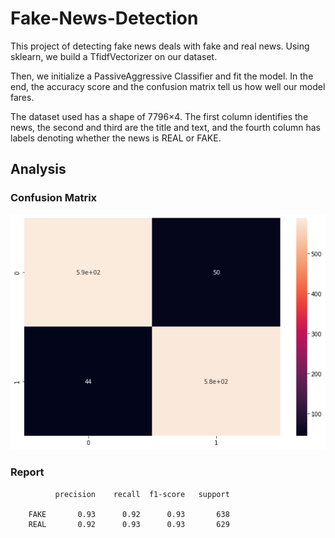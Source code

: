 # Fake-News-Detection

This project of detecting fake news deals with fake and real news. 
Using sklearn, we build a TfidfVectorizer on our dataset.

Then, we initialize a PassiveAggressive Classifier and fit the model. 
In the end, the accuracy score and the confusion matrix tell us how well our model fares.

The dataset used has a shape of 7796×4. The first column identifies the news, the second and third are the title and text, and the fourth column has labels denoting whether the news is REAL or FAKE.

## Analysis

### Confusion Matrix

![alt text](https://github.com/sandeepan1999/Fake-News-Detection/blob/master/cm.png)


### Report

              precision    recall  f1-score   support

        FAKE       0.93      0.92      0.93       638
        REAL       0.92      0.93      0.93       629
